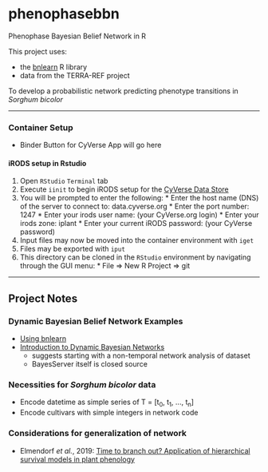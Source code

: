 # phenophasebbn
Phenophase Bayesian Belief Network in R

This project uses:

  - the [bnlearn](https://www.bnlearn.com/) R library
  - data from the TERRA-REF project

 To develop a probabilistic network predicting phenotype transitions in *Sorghum bicolor*

---

### Container Setup

- Binder Button for CyVerse App will go here

#### iRODS setup in Rstudio

  1. Open `RStudio` `Terminal` tab
  2. Execute `iinit` to begin iRODS setup for the [CyVerse Data Store](https://data.cyverse.org/)
  3. You will be prompted to enter the following:
    * Enter the host name (DNS) of the server to connect to: data.cyverse.org
    * Enter the port number: 1247
    * Enter your irods user name: (your CyVerse.org login)
    * Enter your irods zone: iplant
    * Enter your current iRODS password: (your CyVerse password)
  4. Input files may now be moved into the container environment with `iget`
  5. Files may be exported with `iput`
  6. This directory can be cloned in the `RStudio` environment by navigating through the GUI menu:
    * File => New R Project => git

--- 

## Project Notes

### Dynamic Bayesian Belief Network Examples

- [Using bnlearn](https://www.github.com/rbartelme/phenophasebbn)
- [Introduction to Dynamic Bayesian Networks](https://www.bayesserver.com/docs/introduction/dynamic-bayesian-networks)
  * suggests starting with a non-temporal network analysis of dataset
  * BayesServer itself is closed source

### Necessities for *Sorghum bicolor* data

- Encode datetime as simple series of T = [t<sub>0</sub>, t<sub>1</sub>, ..., t<sub>n</sub>]
- Encode cultivars with simple integers in network code

### Considerations for generalization of network

- Elmendorf *et al.*, 2019: [Time to branch out? Application of hierarchical survival models in plant phenology](https://www.sciencedirect.com/science/article/pii/S0168192319303107?via%3Dihub)

